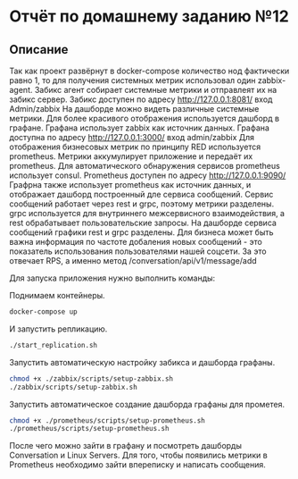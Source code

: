 # Отчёт по домашнему заданию №12

## Описание

Так как проект развёрнут в docker-compose количество нод фактически равно 1, то для получения системных метрик использовал один zabbix-agent.
Забикс агент собирает системные метрики и отправлеят их на забикс сервер. Забикс доступен по адресу http://127.0.0.1:8081/ вход Admin/zabbix
На дашборде можно видеть различные системные метрики.
Для более красивого отображения используется дашборд в графане.
Графана использует zabbix как источник данных.
Графана доступна по адресу http://127.0.0.1:3000/ вход admin/zabbix
Для отображения бизнесовых метрик по принципу RED используется prometheus. Метрики аккумулирует приложение и передаёт их prometheus.
Для автоматического обнаружения сервисов prometheus использует consul.
Prometheus доступен по адресу http://127.0.0.1:9090/
Графрна также использует prometheus как источник данных, и отображает дашборд построенный дле сервиса сообщений.
Сервис сообщений работает через rest и grpc, поэтому метрики разделены.
grpc используется для внутриннего межсервисного взаимодействия, а rest обрабатывает пользовательские запросы.
На дашборде сервиса сообщений графики rest и grpc разделены.
Для бизнеса может быть важна информация по частоте добаления новых сообщений - это показатель использования пользователями нашей соцсети.
За это отвечает RPS, а именно метод /conversation/api/v1/message/add

Для запуска приложения нужно выполнить команды:

Поднимаем контейнеры.
```bash
docker-compose up
```

И запустить репликацию.
```bash
./start_replication.sh
```

Запустить автоматическую настройку забикса и дашборда графаны.
```bash
chmod +x ./zabbix/scripts/setup-zabbix.sh
./zabbix/scripts/setup-zabbix.sh
```

Запустить автоматическое создание дашборда графаны для прометея.
```bash
chmod +x ./prometheus/scripts/setup-prometheus.sh
./prometheus/scripts/setup-prometheus.sh
```

После чего можно зайти в графану и посмотреть дашборды Conversation и Linux Servers.
Для того, чтобы появились метрики в Prometheus необходимо зайти впереписку и написать сообщения.